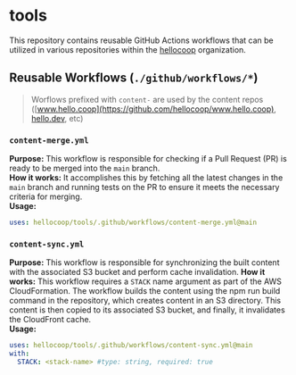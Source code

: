 # tools
This repository contains reusable GitHub Actions workflows that can be utilized in various repositories within the [hellocoop](https://github.com/hellocoop) organization.

## Reusable Workflows (`./github/workflows/*`)
> Worflows prefixed with `content-` are used by the content repos ([www.hello.coop](https://github.com/hellocoop/www.hello.coop), [hello.dev](https://github.com/hellocoop/hello.dev), etc)
### `content-merge.yml`  
**Purpose:** This workflow is responsible for checking if a Pull Request (PR) is ready to be merged into the `main` branch.  
**How it works:** It accomplishes this by fetching all the latest changes in the `main` branch and running tests on the PR to ensure it meets the necessary criteria for merging.  
**Usage:**  
```yml
uses: hellocoop/tools/.github/workflows/content-merge.yml@main
```

### `content-sync.yml`
**Purpose:** This workflow is responsible for synchronizing the built content with the associated S3 bucket and perform cache invalidation.
**How it works:** This workflow requires a `STACK` name argument as part of the AWS CloudFormation. The workflow builds the content using the npm run build command in the repository, which creates content in an S3 directory. This content is then copied to its associated S3 bucket, and finally, it invalidates the CloudFront cache.  
**Usage:**  
```yml
uses: hellocoop/tools/.github/workflows/content-sync.yml@main
with:
  STACK: <stack-name> #type: string, required: true
```
